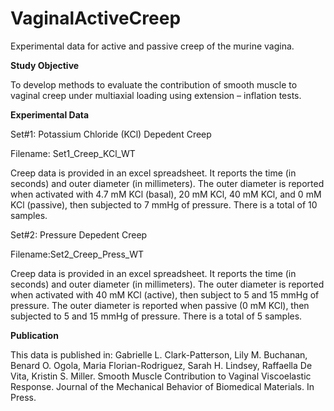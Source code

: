 # VaginalActiveCreep
Experimental data for active and passive creep of the murine vagina.

**Study Objective**

To develop methods to evaluate the contribution of smooth muscle to vaginal creep under multiaxial loading using extension – inflation tests.

**Experimental Data** 

Set#1: Potassium Chloride (KCl) Depedent Creep

Filename: Set1_Creep_KCl_WT

Creep data is provided in an excel spreadsheet. It reports the time (in seconds) and outer diameter (in millimeters). The  outer diameter is reported when activated with 4.7 mM KCl (basal), 20 mM KCl, 40 mM KCl, and 0 mM KCl (passive), then subjected to 7 mmHg of pressure. There is a total of 10 samples.

Set#2: Pressure Depedent Creep

Filename:Set2_Creep_Press_WT

Creep data is provided in an excel spreadsheet. It reports the time (in seconds) and outer diameter (in millimeters). The  outer diameter is reported when activated with 40 mM KCl (active), then subject to 5 and 15 mmHg of pressure. The  outer diameter is reported when  passive (0 mM KCl), then subjected to 5 and 15 mmHg of pressure. There is a total of 5 samples.

**Publication**

This data is published in:
Gabrielle L. Clark-Patterson, Lily M. Buchanan, Benard O. Ogola, Maria Florian-Rodriguez, Sarah H. Lindsey, Raffaella De Vita, Kristin S. Miller. Smooth Muscle Contribution to Vaginal Viscoelastic Response. Journal of the Mechanical Behavior of Biomedical Materials. In Press. 

